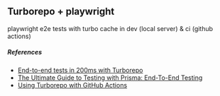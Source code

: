 ## Turborepo + playwright

playwright e2e tests with turbo cache in dev (local server) & ci (github actions)

##### References

- [End-to-end tests in 200ms with Turborepo](https://www.youtube.com/watch?v=bsE1VJn1HeU)
- [The Ultimate Guide to Testing with Prisma: End-To-End Testing](https://www.prisma.io/blog/testing-series-4-OVXtDis201)
- [Using Turborepo with GitHub Actions](https://turbo.build/repo/docs/ci/github-actions)
